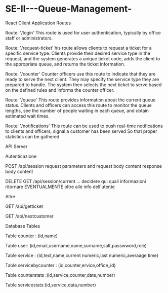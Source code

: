 # SE-II---Queue-Management-

React Client Application Routes


Route: '/login'  This route is used for user authentication, typically by office staff or administrators.

Route: '/request-ticket' his route allows clients to request a ticket for a specific service type. 
Clients provide their desired service type in the request, and the system generates a unique ticket code, 
adds the client to the appropriate queue, and returns the ticket information.

Route: '/counter'
Counter officers use this route to indicate that they are ready to serve the next client. 
They may specify the service type they are prepared to handle. 
The system then selects the next ticket to serve based on the defined rules and informs the counter officer.

Route: '/queue'
This route provides information about the current queue status. 
Clients and officers can access this route to monitor the queue lengths, 
see the number of people waiting in each queue, and obtain estimated wait times.

Route: '/notifications'
This route can be used to push real-time notifications to clients and officers,
signal a customer has been served So that proper statistics can be gathered


API Server

Autenticazione

POST /api/session
request parameters and request body content
response body content

DELETE
GET /api/session/current ... decidere qui quali informazioni ritornare EVENTUALMENTE oltre alle info dell'utente

Altre

GET /api/getticket

GET /api/nextcustomer





Database Tables

Table counter  : (id,name)

Table  user: (id,email,username,name,surname,salt,passwword,role)

Table service : (id,text,name,current numeric,last numeric,averaage time)

Table servicebycounter : (id,counter,ervice,office_id)

Table counterstats :(id,service,counter,date,number)

Table servicestats:(id,service,data,number)
